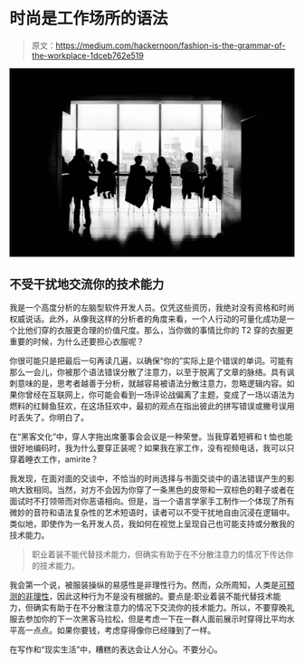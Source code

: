 # 时尚是工作场所的语法

> 原文：<https://medium.com/hackernoon/fashion-is-the-grammar-of-the-workplace-1dceb762e519>

![](img/cf1d75077c09bc6101b82e10819c6e99.png)

## 不受干扰地交流你的技术能力

我是一个高度分析的左脑型软件开发人员。仅凭这些资历，我绝对没有资格和时尚权威说话。此外，从像我这样的分析者的角度来看，一个人行动的可量化成功是一个比他们穿的衣服更合理的价值尺度。那么，当你做的事情比你的 T2 穿的衣服更重要的时候，为什么还要担心衣服呢？

你很可能只是把最后一句再读几遍，以确保“你的”实际上是个错误的单词。可能有那么一会儿，你被那个语法错误分散了注意力，以至于脱离了文章的脉络。具有讽刺意味的是，思考者越善于分析，就越容易被语法分散注意力，忽略逻辑内容。如果你曾经在互联网上，你可能会看到一场评论战偏离了主题，变成了一场以语法为燃料的红鲱鱼狂欢，在这场狂欢中，最初的观点在指出彼此的拼写错误或撇号误用时丢失了。你明白了。

在“黑客文化”中，穿人字拖出席董事会会议是一种荣誉。当我穿着短裤和 t 恤也能很好地编码时，我为什么要穿正装呢？如果我在家工作，没有视频电话，我可以只穿着睡衣工作，amirite？

我发现，在面对面的交谈中，不恰当的时尚选择与书面交谈中的语法错误产生的影响大致相同。当然，对方不会因为你穿了一条黑色的皮带和一双棕色的鞋子或者在面试时不打领带而对你恶语相向。但是，当一个语言学家手工制作一个体现了所有微妙的音符和语法复杂性的艺术短语时，读者可以不受干扰地自由沉浸在逻辑中。类似地，即使作为一名开发人员，我如何在视觉上呈现自己也可能支持或分散我的技术能力。

> 职业着装不能代替技术能力，但确实有助于在不分散注意力的情况下传达你的技术能力。

我会第一个说，被服装操纵的易感性是非理性行为。然而，众所周知，人类是[可预测的非理性](https://www.amazon.com/dp/0061353248)，因此这种行为不是没有根据的。要点是:职业着装不能代替技术能力，但确实有助于在不分散注意力的情况下交流你的技术能力。所以，不要穿晚礼服去参加你的下一次黑客马拉松，但是考虑一下在一群人面前展示时穿得比平均水平高一点点。如果你要钱，考虑穿得像你已经赚到了一样。

在写作和“现实生活”中，糟糕的表达会让人分心。不要分心。